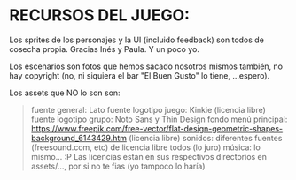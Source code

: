 # **RECURSOS DEL JUEGO**:
Los sprites de los personajes y la UI (incluido feedback) son todos de cosecha propia. Gracias Inés y Paula. Y un poco yo.

Los escenarios son fotos que hemos sacado nosotros mismos también, no hay copyright (no, ni siquiera el bar "El Buen Gusto" lo tiene, ...espero).

Los assets que NO lo son son:
> fuente general: Lato
> fuente logotipo juego: Kinkie (licencia libre)
> fuente logotipo grupo: Noto Sans y Thin Design 
> fondo menú principal: https://www.freepik.com/free-vector/flat-design-geometric-shapes-background_6143429.htm (licencia libre)
> sonidos: diferentes fuentes (freesound.com, etc) de licencia libre todos (lo juro)
> música: lo mismo... :P
Las licencias estan en sus respectivos directorios en assets/..., por si no te fias (yo tampoco lo haría)
